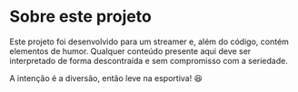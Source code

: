 # Sobre este projeto  

Este projeto foi desenvolvido para um streamer e, além do código, contém elementos de humor. Qualquer conteúdo presente aqui deve ser interpretado de forma descontraída e sem compromisso com a seriedade.  

A intenção é a diversão, então leve na esportiva! 😆  
